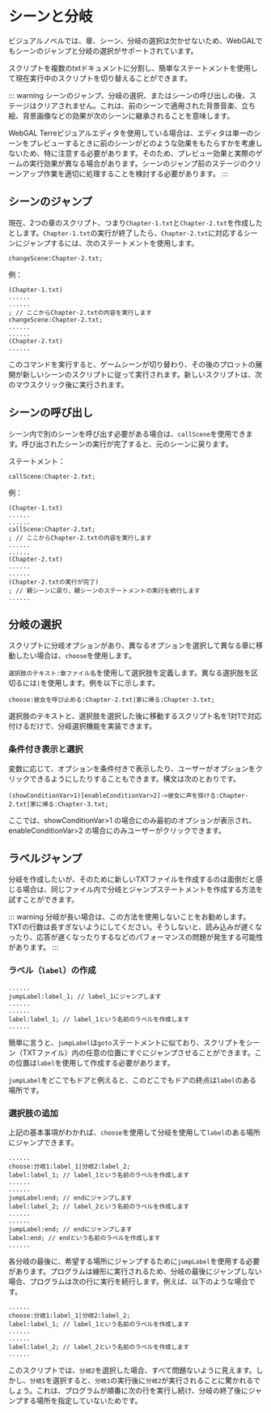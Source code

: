 # シーンと分岐

ビジュアルノベルでは、章、シーン、分岐の選択は欠かせないため、WebGALでもシーンのジャンプと分岐の選択がサポートされています。

スクリプトを複数のtxtドキュメントに分割し、簡単なステートメントを使用して現在実行中のスクリプトを切り替えることができます。

::: warning
シーンのジャンプ、分岐の選択、またはシーンの呼び出しの後、ステージはクリアされません。これは、前のシーンで適用された背景音楽、立ち絵、背景画像などの効果が次のシーンに継承されることを意味します。

WebGAL Terreビジュアルエディタを使用している場合は、エディタは単一のシーンをプレビューするときに前のシーンがどのような効果をもたらすかを考慮しないため、特に注意する必要があります。そのため、プレビュー効果と実際のゲームの実行効果が異なる場合があります。シーンのジャンプ前のステージのクリーンアップ作業を適切に処理することを検討する必要があります。
:::

## シーンのジャンプ

現在、2つの章のスクリプト、つまり`Chapter-1.txt`と`Chapter-2.txt`を作成したとします。`Chapter-1.txt`の実行が終了したら、`Chapter-2.txt`に対応するシーンにジャンプするには、次のステートメントを使用します。

``` ws
changeScene:Chapter-2.txt;
```

例：

``` ws
(Chapter-1.txt)
......
......
; // ここからChapter-2.txtの内容を実行します
changeScene:Chapter-2.txt;
......
......
(Chapter-2.txt)
......
```

このコマンドを実行すると、ゲームシーンが切り替わり、その後のプロットの展開が新しいシーンのスクリプトに従って実行されます。新しいスクリプトは、次のマウスクリック後に実行されます。

## シーンの呼び出し

シーン内で別のシーンを呼び出す必要がある場合は、`callScene`を使用できます。呼び出されたシーンの実行が完了すると、元のシーンに戻ります。

ステートメント：

``` ws
callScene:Chapter-2.txt;
```

例：

``` ws
(Chapter-1.txt)
......
......
callScene:Chapter-2.txt;
; // ここからChapter-2.txtの内容を実行します
......
......
(Chapter-2.txt)
......
......
(Chapter-2.txtの実行が完了)
; // 親シーンに戻り、親シーンのステートメントの実行を続行します
......
```

## 分岐の選択

スクリプトに分岐オプションがあり、異なるオプションを選択して異なる章に移動したい場合は、`choose`を使用します。

`選択肢のテキスト:章ファイル名`を使用して選択肢を定義します。異なる選択肢を区切るには`|`を使用します。例を以下に示します。

``` ws
choose:彼女を呼び止める:Chapter-2.txt|家に帰る:Chapter-3.txt;
```

選択肢のテキストと、選択肢を選択した後に移動するスクリプト名を1対1で対応付けるだけで、分岐選択機能を実装できます。

### 条件付き表示と選択

変数に応じて、オプションを条件付きで表示したり、ユーザーがオプションをクリックできるようにしたりすることもできます。構文は次のとおりです。

```ws
(showConditionVar>1)[enableConditionVar>2]->彼女に声を掛ける:Chapter-2.txt|家に帰る:Chapter-3.txt;
```

ここでは、showConditionVar>1 の場合にのみ最初のオプションが表示され、enableConditionVar>2 の場合にのみユーザーがクリックできます。

## ラベルジャンプ

分岐を作成したいが、そのために新しいTXTファイルを作成するのは面倒だと感じる場合は、同じファイル内で分岐とジャンプステートメントを作成する方法を試すことができます。

::: warning
分岐が長い場合は、この方法を使用しないことをお勧めします。TXTの行数は長すぎないようにしてください。そうしないと、読み込みが遅くなったり、応答が遅くなったりするなどのパフォーマンスの問題が発生する可能性があります。
:::

### ラベル（`label`）の作成

``` ws
......
jumpLabel:label_1; // label_1にジャンプします
......
......
label:label_1; // label_1という名前のラベルを作成します
......
```

簡単に言うと、`jumpLabel`は`goto`ステートメントに似ており、スクリプトをシーン（TXTファイル）内の任意の位置にすぐにジャンプさせることができます。この位置は`label`を使用して作成する必要があります。

`jumpLabel`をどこでもドアと例えると、このどこでもドアの終点は`label`のある場所です。

### 選択肢の追加

上記の基本事項がわかれば、`choose`を使用して分岐を使用して`label`のある場所にジャンプできます。

``` ws
......
choose:分岐1:label_1|分岐2:label_2;
label:label_1; // label_1という名前のラベルを作成します
......
......
jumpLabel:end; // endにジャンプします
label:label_2; // label_2という名前のラベルを作成します
......
......
jumpLabel:end; // endにジャンプします
label:end; // endという名前のラベルを作成します
......
```

各分岐の最後に、希望する場所にジャンプするために`jumpLabel`を使用する必要があります。プログラムは線形に実行されるため、分岐の最後にジャンプしない場合、プログラムは次の行に実行を続行します。例えば、以下のような場合です。

``` ws
......
choose:分岐1:label_1|分岐2:label_2;
label:label_1; // label_1という名前のラベルを作成します
......
......
label:label_2; // label_2という名前のラベルを作成します
......
```

このスクリプトでは、`分岐2`を選択した場合、すべて問題ないように見えます。しかし、`分岐1`を選択すると、`分岐1`の実行後に`分岐2`が実行されることに驚かれるでしょう。これは、プログラムが順番に次の行を実行し続け、分岐の終了後にジャンプする場所を指定していないためです。